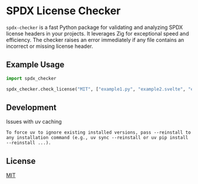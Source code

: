 # SPDX License Checker

`spdx-checker` is a fast Python package for validating and analyzing SPDX license headers in your projects. It leverages Zig for exceptional speed and efficiency. The checker raises an error immediately if any file contains an incorrect or missing license header.

## Example Usage

```python
import spdx_checker

spdx_checker.check_license("MIT", ["example1.py", "example2.svelte", "example3.html"])
```

## Development

Issues with uv caching

```
To force uv to ignore existing installed versions, pass --reinstall to any installation command (e.g., uv sync --reinstall or uv pip install --reinstall ...).
```

## License

[MIT](LICENSE)
